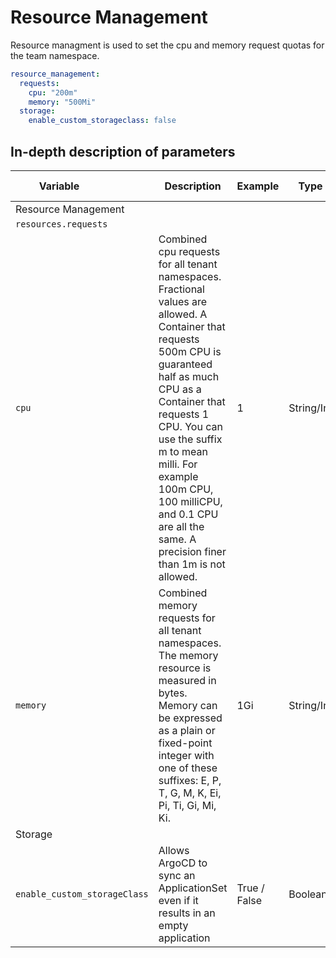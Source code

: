# Resource Management

Resource managment is used to set the cpu and memory request quotas for the team namespace.

```yaml
resource_management:
  requests:
    cpu: "200m"
    memory: "500Mi"
  storage:
    enable_custom_storageclass: false
```

## In-depth description of parameters

| <div style="width:140px">**Variable**</div>         | **Description**                                                                                                     | **Example**                                | **Type**                  | **Default Value**  |
|----------------------|---------------------------------------------------------------------------------------------------------------------|--------------------------------------------|---------------------------|------------|
| Resource Management              |                                                                                                                     |                                            |                           |
`resources.requests`              |                                                                                                                     |                                            |                           |
| `cpu`            | 	Combined cpu requests for all tenant namespaces. Fractional values are allowed. A Container that requests 500m CPU is guaranteed half as much CPU as a Container that requests 1 CPU. You can use the suffix m to mean milli. For example 100m CPU, 100 milliCPU, and 0.1 CPU are all the same. A precision finer than 1m is not allowed.                               | 1  | String/Int                    | 200m |
| `memory`            | Combined memory requests for all tenant namespaces. The memory resource is measured in bytes. Memory can be expressed as a plain or fixed-point integer with one of these suffixes: E, P, T, G, M, K, Ei, Pi, Ti, Gi, Mi, Ki.                                        | 1Gi | String/Int                    | 500Mi |
Storage              |                                                                                                                     |                                            |                           |
| `enable_custom_storageClass`            | Allows ArgoCD to sync an ApplicationSet even if it results in an empty application                               | True / False | Boolean                    | false |
